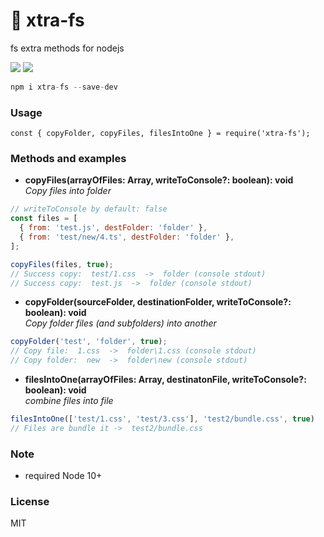 # 📑 xtra-fs  
fs extra methods for nodejs

![](https://badgen.net/bundlephobia/min/xtra-fs)  ![](https://badgen.net/npm/v/xtra-fs)
```js
npm i xtra-fs --save-dev
```

### Usage
```
const { copyFolder, copyFiles, filesIntoOne } = require('xtra-fs');
```

### Methods and examples
- **copyFiles(arrayOfFiles: Array, writeToConsole?: boolean): void**  
*Copy files into folder*
```js
// writeToConsole by default: false
const files = [
  { from: 'test.js', destFolder: 'folder' },
  { from: 'test/new/4.ts', destFolder: 'folder' },
];

copyFiles(files, true);
// Success copy:  test/1.css  ->  folder (console stdout)
// Success copy:  test.js  ->  folder (console stdout)
```

- **copyFolder(sourceFolder, destinationFolder, writeToConsole?: boolean): void**  
*Copy folder files (and subfolders) into another*
```js
copyFolder('test', 'folder', true);
// Copy file:  1.css  ->  folder\1.css (console stdout)
// Copy folder:  new  ->  folder\new (console stdout)
```

- **filesIntoOne(arrayOfFiles: Array<string>, destinatonFile, writeToConsole?: boolean): void**  
*combine files into file*
```js
filesIntoOne(['test/1.css', 'test/3.css'], 'test2/bundle.css', true)
// Files are bundle it ->  test2/bundle.css
```

### Note
- required Node 10+

### License
MIT